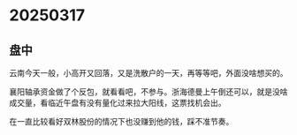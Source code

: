 # 20250317

## 盘中

云南今天一般，小高开又回落，又是洗散户的一天，再等等吧，外面没啥想买的。

襄阳轴承资金做了个反包，就看看吧，不参与。浙海德曼上午倒还可以，就是没啥成交量，看临近午盘有没有量化过来拉大阳线，这票找机会出。

在一直比较看好双林股份的情况下也没赚到他的钱，踩不准节奏。
